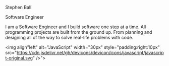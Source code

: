 Stephen Ball

Software Engineer

I am a Software Engineer and I build software one step at a time. All programming projects are built from the ground up. From planning and designing all of the way to solve real-life problems with code.


<img align"left" alt="JavaScript" width="30px" style="padding:right:10px" src="https://cdn.jsdelivr.net/gh/devicons/devicon/icons/javascript/javascript-original.svg" />">
